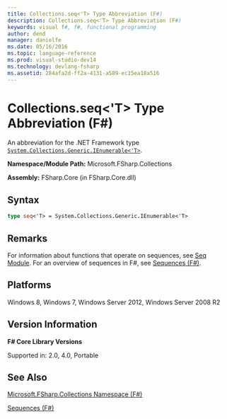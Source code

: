 ```yaml
---
title: Collections.seq<'T> Type Abbreviation (F#)
description: Collections.seq<'T> Type Abbreviation (F#)
keywords: visual f#, f#, functional programming
author: dend
manager: danielfe
ms.date: 05/16/2016
ms.topic: language-reference
ms.prod: visual-studio-dev14
ms.technology: devlang-fsharp
ms.assetid: 284afa2d-ff2a-4131-a589-ec15ea18a516 
---
```


# Collections.seq<'T> Type Abbreviation (F#)

An abbreviation for the .NET Framework type [`System.Collections.Generic.IEnumerable<'T>`](https://msdn.microsoft.com/library/9eekhta0.aspx).

**Namespace/Module Path:** Microsoft.FSharp.Collections

**Assembly:** FSharp.Core (in FSharp.Core.dll)

## Syntax

```fsharp
type seq<'T> = System.Collections.Generic.IEnumerable<'T>
```

## Remarks

For information about functions that operate on sequences, see [Seq Module](https://msdn.microsoft.com/library/54e8f059-ca52-4632-9ae9-49685ee9b684). For an overview of sequences in F#, see [Sequences &#40;F&#35;&#41;](Sequences-%5BFSharp%5D.md).

## Platforms

Windows 8, Windows 7, Windows Server 2012, Windows Server 2008 R2

## Version Information

**F# Core Library Versions**

Supported in: 2.0, 4.0, Portable

## See Also

[Microsoft.FSharp.Collections Namespace &#40;F&#35;&#41;](Microsoft.FSharp.Collections-Namespace-%5BFSharp%5D.md)

[Sequences &#40;F&#35;&#41;](Sequences-%5BFSharp%5D.md)